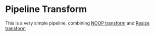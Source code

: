 # Pipeline Transform 

This is a very simple pipeline, combining [NOOP transform](../noop/README.md) and 
[Resize transform](../resize/README.md)